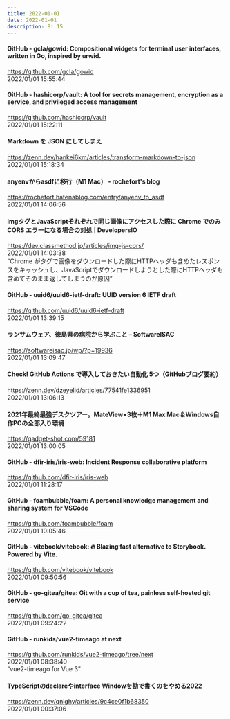 ```yaml
---
title: 2022-01-01
date: 2022-01-01
description: B! 15
---
```


#### GitHub - gcla/gowid: Compositional widgets for terminal user interfaces, written in Go, inspired by urwid.
https://github.com/gcla/gowid<br>
2022/01/01 15:55:44<br>


#### GitHub - hashicorp/vault: A tool for secrets management, encryption as a service, and privileged access management
https://github.com/hashicorp/vault<br>
2022/01/01 15:22:11<br>


#### Markdown を JSON にしてしまえ
https://zenn.dev/hankei6km/articles/transform-markdown-to-json<br>
2022/01/01 15:18:34<br>


#### anyenvからasdfに移行（M1 Mac） - rochefort's blog
https://rochefort.hatenablog.com/entry/anyenv_to_asdf<br>
2022/01/01 14:06:56<br>


#### imgタグとJavaScriptそれぞれで同じ画像にアクセスした際に Chrome でのみ CORS エラーになる場合の対処 | DevelopersIO
https://dev.classmethod.jp/articles/img-js-cors/<br>
2022/01/01 14:03:38<br>
“Chrome が<img>タグで画像をダウンロードした際にHTTPヘッダも含めたレスポンスをキャッシュし、JavaScriptでダウンロードしようとした際にHTTPヘッダも含めてそのまま返してしまうのが原因”


#### GitHub - uuid6/uuid6-ietf-draft: UUID version 6 IETF draft
https://github.com/uuid6/uuid6-ietf-draft<br>
2022/01/01 13:39:15<br>


#### ランサムウェア、徳島県の病院から学ぶこと – SoftwareISAC
https://softwareisac.jp/wp/?p=19936<br>
2022/01/01 13:09:47<br>


#### Check! GitHub Actions で導入しておきたい自動化 5つ（GitHubブログ要約）
https://zenn.dev/dzeyelid/articles/77541fe1336951<br>
2022/01/01 13:06:13<br>


#### 2021年最終最強デスクツアー。MateView×3枚＋M1 Max Mac＆Windows自作PCの全部入り環境
https://gadget-shot.com/59181<br>
2022/01/01 13:00:05<br>


#### GitHub - dfir-iris/iris-web: Incident Response collaborative platform
https://github.com/dfir-iris/iris-web<br>
2022/01/01 11:28:17<br>


#### GitHub - foambubble/foam: A personal knowledge management and sharing system for VSCode
https://github.com/foambubble/foam<br>
2022/01/01 10:05:46<br>


#### GitHub - vitebook/vitebook: 🔥 Blazing fast alternative to Storybook. Powered by Vite.
https://github.com/vitebook/vitebook<br>
2022/01/01 09:50:56<br>


#### GitHub - go-gitea/gitea: Git with a cup of tea, painless self-hosted git service
https://github.com/go-gitea/gitea<br>
2022/01/01 09:24:22<br>


#### GitHub - runkids/vue2-timeago at next
https://github.com/runkids/vue2-timeago/tree/next<br>
2022/01/01 08:38:40<br>
“vue2-timeago for Vue 3”


#### TypeScriptのdeclareやinterface Windowを勘で書くのをやめる2022
https://zenn.dev/qnighy/articles/9c4ce0f1b68350<br>
2022/01/01 00:37:06<br>


